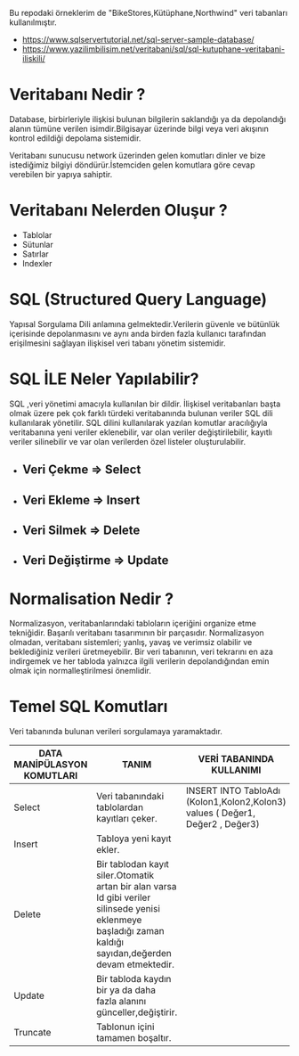 Bu repodaki örneklerim de "BikeStores,Kütüphane,Northwind" veri tabanları kullanılmıştır.

* https://www.sqlservertutorial.net/sql-server-sample-database/
* https://www.yazilimbilisim.net/veritabani/sql/sql-kutuphane-veritabani-iliskili/


# Veritabanı Nedir ?
Database, birbirleriyle ilişkisi bulunan bilgilerin saklandığı ya da depolandığı alanın tümüne verilen isimdir.Bilgisayar üzerinde bilgi veya veri akışının kontrol edildiği depolama sistemidir.

Veritabanı sunucusu network üzerinden gelen komutları dinler ve bize istediğimiz bilgiyi döndürür.İstemciden gelen komutlara göre cevap verebilen bir yapıya sahiptir.

# Veritabanı Nelerden Oluşur ?
* Tablolar
* Sütunlar
* Satırlar
* Indexler

# SQL (Structured Query Language)
Yapısal Sorgulama Dili anlamına gelmektedir.Verilerin güvenle ve bütünlük içerisinde depolanmasını ve aynı anda birden fazla kullanıcı tarafından erişilmesini sağlayan ilişkisel veri tabanı yönetim sistemidir.

 # SQL İLE Neler Yapılabilir?
SQL ,veri yönetimi amacıyla kullanılan bir dildir. İlişkisel veritabanları başta olmak üzere pek çok farklı türdeki veritabanında bulunan veriler SQL dili kullanılarak yönetilir. SQL dilini kullanılarak yazılan komutlar aracılığıyla veritabanına yeni veriler eklenebilir, var olan veriler değiştirilebilir, kayıtlı veriler silinebilir ve var olan verilerden özel listeler oluşturulabilir.

* ## Veri Çekme => Select      
* ## Veri Ekleme => Insert
* ## Veri Silmek => Delete
* ## Veri Değiştirme => Update

# Normalisation Nedir ?
Normalizasyon, veritabanlarındaki tabloların içeriğini organize etme tekniğidir. Başarılı veritabanı tasarımının bir parçasıdır. Normalizasyon olmadan, veritabanı sistemleri; yanlış, yavaş ve verimsiz olabilir ve beklediğiniz verileri üretmeyebilir.
Bir veri tabanının, veri tekrarını en aza indirgemek ve her tabloda yalnızca ilgili verilerin depolandığından emin olmak için normalleştirilmesi önemlidir.


# Temel SQL Komutları 
Veri tabanında bulunan verileri sorgulamaya yaramaktadır.

DATA MANİPÜLASYON KOMUTLARI |  TANIM | VERİ TABANINDA KULLANIMI
---------------------|------------ | -------------------- |
 Select | Veri tabanındaki tablolardan kayıtları çeker. | INSERT INTO TabloAdı (Kolon1,Kolon2,Kolon3) values ( Değer1, Değer2 , Değer3)
 Insert | Tabloya yeni kayıt ekler.           
 Delete | Bir tablodan kayıt siler.Otomatik artan bir alan varsa Id gibi veriler silinsede yenisi eklenmeye başladığı zaman kaldığı sayıdan,değerden devam etmektedir.
 Update |Bir tabloda kaydın bir ya da daha fazla alanını günceller,değiştirir.
 Truncate | Tablonun içini tamamen boşaltır.
 







